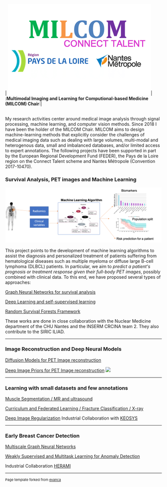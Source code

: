 | <img src="images/milcom-logos.png?raw=true"/>| :**Multimodal Imaging and Learning for Computional-based Medicine (MILCOM) Chair**:|

<br>
My research activities center around medical image analysis through signal processing, machine learning, and computer vision methods. 
Since 2018 I have been the holder of the MILCOM Chair. MILCOM aims to design machine-learning methods that explicitly consider the challenges of medical imaging data such as dealing with large volumes,  multi-modal and heterogenous data,  small and imbalanced databases, and/or limited access to expert annotations. The following projects have been supported in part by the European Regional Development
Fund (FEDER), the Pays de la Loire region on the Connect Talent scheme and Nantes Métropole (Convention 2017-10470).

### Survival Analysis, PET images and Machine Learning 

<img src="images/petsurv.png"/>

This project points to the development of machine learning algorithms to assist the diagnosis and personalized treatment of patients suffering from hematological diseases such as multiple myeloma or diffuse large B-cell lymphoma (DLBCL) patients. In particular, we aim to *predict a patient's prognosis or treatment response given their full-body PET images*, possibly combined with clinical data. To this end, we have proposed several types of approaches: 

[Graph Neural Networks for survival analysis](/projects/petsurv.md#graph-neural-networks-for-survival-analysis)

[Deep Learning and self-supervised learning ](/projects/petsurv.md#deep-learning-and-self-supervised-learning)

[Random Survival Forests Framework](/projects/petsurv.md#random-survival-forests-framework)

These works are done in close collaboration  with the Nuclear Medicine department of the CHU Nantes and the INSERM CRCINA team 2. They also contribute to the SIRIC ILIAD.

---
### Image Reconstruction and Deep Neural Models

[Diffusion Models for PET Image reconstruction](/projects/drus)

[Deep Image Priors for PET Image reconstruction](/projects/dipreco)
<img src="images/dip_pet"/>

---
### Learning with small datasets and few annotations

[Muscle Segmentation / MR and ultrasound](/projects/muscleseg)

[Curriculum and Federated Learning / Fracture Classification / X-ray](/projects/curriculum)

[Deep Image Regularization](/projects/dipreg) Industrial Collaboration with [KEOSYS](http://example.com/)

---

### Early Breast Cancer Detection

[Multiscale Graph Neural Networks](/projects/mammo)

[Weakly Supervised and Multitask Learning for Anomaly Detection](/projects/mammo)

Industrial Collaboration [HERAMI](http://example.com/)




---
<p style="font-size:11px">Page template forked from <a href="https://github.com/evanca/quick-portfolio">evanca</a></p>
<!-- Remove above link if you don't want to attibute -->

